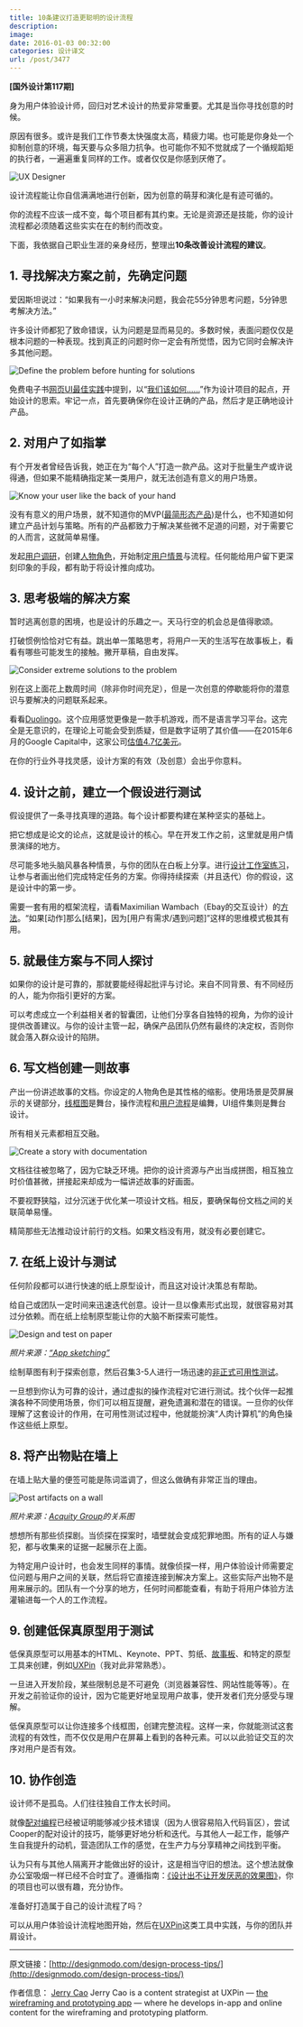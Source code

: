 ```yaml
---
title: 10条建议打造更聪明的设计流程
description: 
image: 
date: 2016-01-03 00:32:00
categories: 设计译文
url: /post/3477
---
```


**[国外设计第117期]**

身为用户体验设计师，回归对艺术设计的热爱非常重要。尤其是当你寻找创意的时候。

原因有很多。或许是我们工作节奏太快强度太高，精疲力竭。也可能是你身处一个抑制创意的环境，每天要与众多阻力抗争。也可能你不知不觉就成了一个循规蹈矩的执行者，一遍遍重复同样的工作。或者仅仅是你感到厌倦了。

![UX Designer](http://designmodo.com/wp-content/uploads/2015/09/image00.jpg)

设计流程能让你自信满满地进行创新，因为创意的萌芽和演化是有迹可循的。

你的流程不应该一成不变，每个项目都有其约束。无论是资源还是技能，你的设计流程都必须随着这些实实在在的制约而改变。

下面，我依据自己职业生涯的亲身经历，整理出**10条改善设计流程的建议**。

## 1. 寻找解决方案之前，先确定问题

爱因斯坦说过：“如果我有一小时来解决问题，我会花55分钟思考问题，5分钟思考解决方法。”

许多设计师都犯了致命错误，认为问题是显而易见的。多数时候，表面问题仅仅是根本问题的一种表现。找到真正的问题时你一定会有所觉悟，因为它同时会解决许多其他问题。

![Define the problem before hunting for solutions](http://designmodo.com/wp-content/uploads/2015/09/image01.jpg)

免费电子书[网页UI最佳实践](http://www.google.com/url?q=http%3A%2F%2Fwww.uxpin.com%2Fweb-ui-design-best-practices.html&sa=D&sntz=1&usg=AFQjCNEQWUkD9AAZJotn4EqNFZ-OU5B57w)中提到，以“[我们该如何……](https://www.google.com/url?q=https%3A%2F%2Fhbr.org%2F2012%2F09%2Fthe-secret-phrase-top-innovato%2F&sa=D&sntz=1&usg=AFQjCNGVtrhoNIolFzoPQLtjd3ynpsbDvg)”作为设计项目的起点，开始设计的思索。牢记一点，首先要确保你在设计正确的产品，然后才是正确地设计产品。

## 2. 对用户了如指掌

有个开发者曾经告诉我，她正在为“每个人”打造一款产品。这对于批量生产或许说得通，但如果不能精确指定某一类用户，就无法创造有意义的用户场景。

![Know your user like the back of your hand ](http://designmodo.com/wp-content/uploads/2015/09/image02.jpg)

没有有意义的用户场景，就不知道你的MVP([最简形态产品](http://designmodo.com/incremental-design-mvp/))是什么，也不知道如何建立产品计划与策略。所有的产品都致力于解决某些微不足道的问题，对于需要它的人而言，这就简单易懂。

发起[用户调研](http://designmodo.com/ux-research/)，创建[人物角色](http://www.smashingmagazine.com/2014/08/a-closer-look-at-personas-part-1/)，开始制定[用户情景](https://www.newfangled.com/how-to-tell-the-users-story/)与流程。任何能给用户留下更深刻印象的手段，都有助于将设计推向成功。

## 3. 思考极端的解决方案

暂时逃离创意的困境，也是设计的乐趣之一。天马行空的机会总是值得歌颂。

打破惯例恰恰对它有益。跳出单一策略思考，将用户一天的生活写在故事板上，看看有哪些可能发生的接触。撇开草稿，自由发挥。

![Consider extreme solutions to the problem](http://designmodo.com/wp-content/uploads/2015/09/image03.jpg)

别在这上面花上数周时间（除非你时间充足），但是一次创意的停歇能将你的潜意识与要解决的问题联系起来。

看看[Duolingo](https://www.duolingo.com/)。这个应用感觉更像是一款手机游戏，而不是语言学习平台。这完全是无意识的，在理论上可能会受到质疑，但是数字证明了其价值——在2015年6月的Google Capital中，这家公司[估值4.7亿美元](http://venturebeat.com/2015/06/10/100m-users-strong-duolingo-raises-45m-led-by-google-at-a-470m-valuation-to-grow-language-learning-platform/)。

在你的行业外寻找灵感，设计方案的有效（及创意）会出乎你意料。

## 4. 设计之前，建立一个假设进行测试

假设提供了一条寻找真理的道路。每个设计都要构建在某种坚实的基础上。

把它想成是论文的论点，这就是设计的核心。早在开发工作之前，这里就是用户情景演绎的地方。

尽可能多地头脑风暴各种情景，与你的团队在白板上分享。进行[设计工作室练习](http://goodkickoffmeetings.com/2010/04/design-studioprototyping-exercise/)，让参与者画出他们完成特定任务的方案。你得持续探索（并且迭代）你的假设，这是设计中的第一步。

需要一套有用的框架流程，请看Maximilian Wambach（Ebay的交互设计）的[方法](https://medium.com/@mwambach1/hypotheses-driven-ux-design-c75fbf3ce7cc)。“如果[动作]那么[结果]，因为[用户有需求/遇到问题]”这样的思维模式极其有用。

## 5. 就最佳方案与不同人探讨

如果你的设计是可靠的，那就要能经得起批评与讨论。来自不同背景、有不同经历的人，能为你指引更好的方案。

可以考虑成立一个利益相关者的智囊团，让他们分享各自独特的视角，为你的设计提供改善建议。与你的设计主管一起，确保产品团队仍然有最终的决定权，否则你就会落入群众设计的陷阱。

## 6. 写文档创建一则故事

产出一份讲述故事的文档。你设定的人物角色是其性格的缩影。使用场景是荧屏展示的关键部分，[线框图](http://designmodo.com/wireframing-prototyping-mockuping/)是舞台，操作流程和[用户流程](https://signalvnoise.com/posts/1926-a-shorthand-for-designing-ui-flows)是编舞，UI组件集则是舞台设计。

所有相关元素都相互交融。

![Create a story with documentation ](http://designmodo.com/wp-content/uploads/2015/09/image06.jpg)

文档往往被忽略了，因为它缺乏环境。把你的设计资源与产出当成拼图，相互独立时价值甚微，拼接起来却成为一幅讲述故事的好画面。

不要视野狭隘，过分沉迷于优化某一项设计文档。相反，要确保每份文档之间的关联简单易懂。

精简那些无法推动设计前行的文档。如果文档没有用，就没有必要创建它。

## 7. 在纸上设计与测试

任何阶段都可以进行快速的纸上原型设计，而且这对设计决策总有帮助。

给自己或团队一定时间来迅速迭代创意。设计一旦以像素形式出现，就很容易对其过分依赖。而在纸上绘制原型能让你的大脑不断探索可能性。

![Design and test on paper ](http://designmodo.com/wp-content/uploads/2015/09/image07.jpg)

*照片来源：[“App sketching”](https://www.flickr.com/photos/johanl/8348989885/in/photolist-dhlkpt-p3wtqw-n5hslw-n5he57-n5hkrq-n5gffk-n5fuk2-n5fe3b-n5hbcu-n5hr4m-n5fwzb-n5fuak-n5fuup-n5fbgp-n5fkbe-n5fuzh-n5g3fn-p3xgzt-n5ft8x-n5fpfr-n5g8br-n5fank-dwn9sm-n5fhgx-n5hsss-n5ff5t-eaovpu-pipf69-eahrn6-eahtna-dayqq3-dayqyh-n5fmdv-n5fk9g-n5fuev-n5g9ff-n5g8f2-n5fmkr-n5fkht-n5houu-6kdsnt-eahrrv-eahtfx-eahtbb-dayspp-daz5uw-pkaxvk-eahwbk-eaozp1-eaoxgw)*

绘制草图有利于探索创意，然后召集3-5人进行一场迅速的[非正式可用性测试](http://www.digitalgov.gov/2014/02/19/10-tips-for-better-hallway-usability-testing/)。

一旦想到你认为可靠的设计，通过虚拟的操作流程对它进行测试。找个伙伴一起推演各种不同使用场景，你们可以相互提醒，避免遗漏和潜在的错误。一旦你的伙伴理解了这套设计的作用，在可用性测试过程中，他就能扮演“人肉计算机”的角色操作这些纸上原型。

## 8. 将产出物贴在墙上

在墙上贴大量的便签可能是陈词滥调了，但这么做确有非常正当的理由。

![Post artifacts on a wall ](http://designmodo.com/wp-content/uploads/2015/09/image08.jpg)

*照片来源：[Acquity Group](http://blog.acquitygroup.com/2013/03/15/affinity-diagramming/)的关系图*

想想所有那些侦探剧。当侦探在探案时，墙壁就会变成犯罪地图。所有的证人与嫌犯，都与收集来的证据一起展示在上面。

为特定用户设计时，也会发生同样的事情。就像侦探一样，用户体验设计师需要定位问题与用户之间的关联，然后将它直接连接到解决方案上。这些实际产出物不是用来展示的。团队有一个分享的地方，任何时间都能查看，有助于将用户体验方法灌输进每一个人的工作流程。

## 9. 创建低保真原型用于测试

低保真原型可以用基本的HTML、Keynote、PPT、剪纸、[故事板](http://johnnyholland.org/2011/10/storyboarding-ux-part-1-an-introduction/)、和特定的原型工具来创建，例如[UXPin](https://www.uxpin.com/)（我对此非常熟悉）。

一旦进入开发阶段，某些限制总是不可避免（浏览器兼容性、网站性能等等）。在开发之前验证你的设计，因为它能更好地呈现用户故事，使开发者们充分感受与理解。

低保真原型可以让你连接多个线框图，创建完整流程。这样一来，你就能测试这套流程的有效性，而不仅仅是用户在屏幕上看到的各种元素。可以以此验证交互的次序对用户是否有效。

## 10. 协作创造

设计师不是孤岛。人们往往独自工作太长时间。

就像[配对编程](http://www.wikihow.com/Pair-Program)已经被证明能够减少技术错误（因为人很容易陷入代码盲区），尝试Cooper的配对设计的技巧，能够更好地分析和迭代。与其他人一起工作，能够产生自我提升的动机，营造团队工作的感觉，在生产力与分享精神之间找到平衡。

认为只有与其他人隔离开才能做出好的设计，这是相当守旧的想法。这个想法就像办公室吸烟一样已经不合时宜了。遵循指南：[《设计出不让开发厌恶的效果图》](https://www.uxpin.com/design-collaboration-devs-mockups.html)，你的项目也可以很有趣，充分协作。

准备好打造属于自己的设计流程了吗？

可以从用户体验设计流程地图开始，然后在[UXPin](http://www.google.com/url?q=http%3A%2F%2Fuxpin.com&sa=D&sntz=1&usg=AFQjCNEIYsSly3x1G6sRQkdrsEC8YvLkwg)这类工具中实践，与你的团队并肩设计。

---

原文链接：[http://designmodo.com/design-process-tips/](http://designmodo.com/design-process-tips/)

作者信息：
[Jerry Cao](http://designmodo.com/author/jerrycao/)
Jerry Cao is a content strategist at UXPin — [the wireframing and prototyping app](http://www.uxpin.com/) — where he develops in-app and online content for the wireframing and prototyping platform.